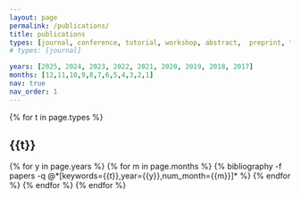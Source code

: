 ```yaml
---
layout: page
permalink: /publications/
title: publications
types: [journal, conference, tutorial, workshop, abstract,  preprint, thesis]
# types: [journal]

years: [2025, 2024, 2023, 2022, 2021, 2020, 2019, 2018, 2017]
months: [12,11,10,9,8,7,6,5,4,3,2,1]
nav: true
nav_order: 1
---
```


<!-- _pages/publications.md -->

<!-- Bibsearch Feature -->

<!-- {% include bib_search.liquid %} -->

<div class="publications">
{% for t in page.types %}
<h2 class="year">{{t}}</h2>
  {% for y in page.years %}
    {% for m in page.months %}
      {% bibliography -f papers -q @*[keywords={{t}},year={{y}},num_month={{m}}]* %}
    {% endfor %}
  {% endfor %}
{% endfor %}


</div>










